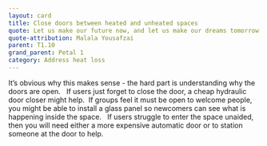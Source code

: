 ```yaml
---
layout: card
title: Close doors between heated and unheated spaces
quote: Let us make our future now, and let us make our dreams tomorrow's reality.
quote-attribution: Malala Yousafzai
parent: T1.10
grand_parent: Petal 1
category: Address heat loss
---
```


<p>It’s obvious why this makes sense - the hard part is understanding why the doors are open.   If users just forget to close the door, a cheap hydraulic door closer might help.  If groups feel it must be open to welcome people, you might be able to install a glass panel so newcomers can see what is happening inside the space.   If users struggle to enter the space unaided, then you will need either a more expensive automatic door or to station someone at the door to help. </p> 

